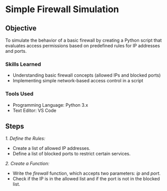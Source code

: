 # Simple Firewall Simulation

## Objective
To simulate the behavior of a basic firewall by creating a Python script that evaluates access permissions based on predefined rules for IP addresses and ports.

### Skills Learned

- Understanding basic firewall concepts (allowed IPs and blocked ports)
- Implementing simple network-based access control in a script

### Tools Used

- Programming Language: Python 3.x
- Text Editor: VS Code


## Steps
*1. Define the Rules:*

- Create a list of allowed IP addresses.
- Define a list of blocked ports to restrict certain services.

*2. Create a Function:*

- Write the *firewall* function, which accepts two parameters: *ip* and *port*.
- Check if the IP is in the allowed list and if the port is not in the blocked list.

